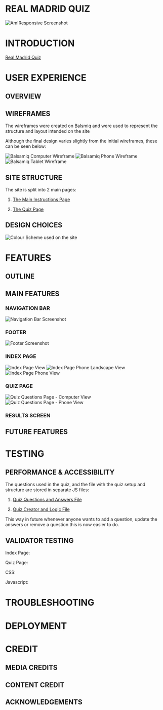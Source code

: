 # **REAL MADRID QUIZ**

![AmIResponsive Screenshot](assets/readme_images/full_site_amiresponsive_2.png)

# INTRODUCTION

[Real Madrid Quiz](https://j95ortiz.github.io/Real-Madrid-Quiz/)

# USER EXPERIENCE

## OVERVIEW

## WIREFRAMES

The wireframes were created on Balsmiq and were used to represent the structure and layout intended on the site

Although the final design varies slightly from the initial wireframes, these can be seen below:

![Balsamiq Computer Wireframe](assets/readme_images/computer_view.png)
![Balsamiq Phone Wireframe](assets/readme_images/phone_view.png)
![Balsamiq Tablet Wireframe](assets/readme_images/tablet_view.png)

## SITE STRUCTURE

The site is split into 2 main pages:

1. [The Main Instructions Page](index.html)

2. [The Quiz Page](quiz.html)

## DESIGN CHOICES

![Colour Scheme used on the site](assets/readme_images/real_madrid_quiz_page_colour_scheme.png)

# FEATURES

## OUTLINE

## MAIN FEATURES

### NAVIGATION BAR

![Navigation Bar Screenshot](assets/readme_images/header.png)

### FOOTER

![Footer Screenshot](assets/readme_images/footer.jpg)

### INDEX PAGE

![Index Page View](assets/readme_images/index.HTML_computer_view.png) 
![Index Page Phone Landscape View](assets/readme_images/index.HTML_phone_landscape_view.png) 
![Index Page Phone View](assets/readme_images/index.HTML_phone_view.png)

### QUIZ PAGE

![Quiz Questions Page - Computer View](assets/readme_images/quiz.HTML_computer_view.png) 
![Quiz Questions Page - Phone View](assets/readme_images/quiz.HTML_phone_view.png)

### RESULTS SCREEN

## FUTURE FEATURES


# TESTING

## PERFORMANCE & ACCESSIBILITY

The questions used in the quiz, and the file with the quiz setup and structure are stored in separate JS files:

1. [Quiz Questions and Answers File](assets/js/questions.js)

2. [Quiz Creator and Logic File](assets/js/script.js)

This way in future whenever anyone wants to add a question, update the answers or remove a question this is now easier to do.

## VALIDATOR TESTING

Index Page:

Quiz Page:

CSS:

Javascript:

# TROUBLESHOOTING

# DEPLOYMENT

# CREDIT

## MEDIA CREDITS

## CONTENT CREDIT

## ACKNOWLEDGEMENTS
